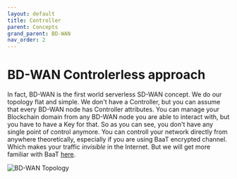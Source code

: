 ```yaml
---
layout: default
title: Controller
parent: Concepts
grand_parent: BD-WAN
nav_order: 2
---
```


# BD-WAN Controlerless approach

In fact, BD-WAN is the first world serverless SD-WAN concept. We do our topology flat and simple. We don't have a Controller, but you can assume that every BD-WAN node has Controller attributes. You can manage your Blockchain domain from any BD-WAN node you are able to interact with, but you have to have a Key for that. So as you can see, you don't have any single point of control anymore. You can controll your network directly from anywhere theoretically, especially if you are using BaaT encrypted channel. Which makes your traffic *invisible* in the Internet. But we will get more familiar with BaaT [here](https://bd-wan.github.io//docs/BaaT).

![BD-WAN Topology](https://user-images.githubusercontent.com/107935539/175981387-8c1acce2-c17c-436c-b83e-d53d0a4251f0.png)